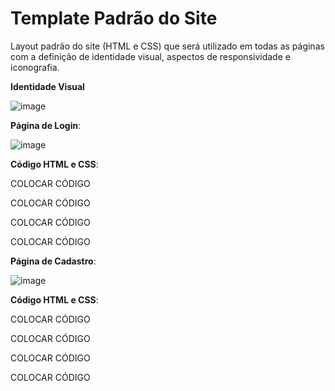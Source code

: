 # Template Padrão do Site

Layout padrão do site (HTML e CSS) que será utilizado em todas as páginas com a definição de identidade visual, aspectos de responsividade e iconografia.

**Identidade Visual**

![image](https://user-images.githubusercontent.com/126628545/235776017-7967d892-aa8d-4992-839b-d15f89fc4023.png)

**Página de Login**:

![image](https://github.com/ICEI-PUC-Minas-PMV-ADS/pmv-ads-2023-1-e1-proj-web-t06-musica/assets/126628545/20e512a6-dd60-4a6a-a7cb-de70c5b3366e)

**Código HTML e CSS**:  

COLOCAR CÓDIGO

COLOCAR CÓDIGO

COLOCAR CÓDIGO

COLOCAR CÓDIGO








**Página de Cadastro**:

![image](https://github.com/ICEI-PUC-Minas-PMV-ADS/pmv-ads-2023-1-e1-proj-web-t06-musica/assets/126628545/9507fcd1-c06b-4d79-9394-d007cc662295)

**Código HTML e CSS**:

COLOCAR CÓDIGO

COLOCAR CÓDIGO

COLOCAR CÓDIGO

COLOCAR CÓDIGO








